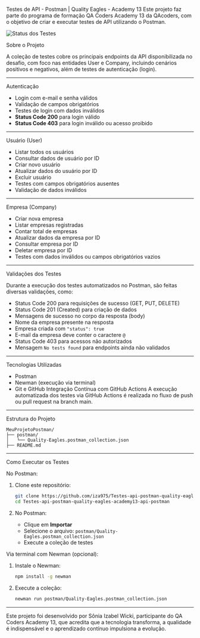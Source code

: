 
Testes de API - Postman | Quality Eagles - Academy 13
Este projeto faz parte do programa de formação QA Coders Academy 13 da QAcoders, com o objetivo de criar e executar testes de API utilizando o Postman.



![Status dos Testes](https://img.shields.io/github/workflow/status/iza975/Testes-api-postman-quality-eagles-academy13-api-postman/postman-tests.yml?label=Testes&style=for-the-badge)



 Sobre o Projeto

A coleção de testes cobre os principais endpoints da API disponibilizada no desafio, com foco nas entidades User e Company, incluindo cenários positivos e negativos, além de testes de autenticação (login).

---

 Autenticação

- Login com e-mail e senha válidos  
- Validação de campos obrigatórios  
- Testes de login com dados inválidos  
- **Status Code 200** para login válido  
- **Status Code 403** para login inválido ou acesso proibido  

---

 Usuário (User)

- Listar todos os usuários  
- Consultar dados de usuário por ID  
- Criar novo usuário  
- Atualizar dados do usuário por ID  
- Excluir usuário  
- Testes com campos obrigatórios ausentes  
- Validação de dados inválidos  

---

 Empresa (Company)

- Criar nova empresa  
- Listar empresas registradas  
- Contar total de empresas  
- Atualizar dados da empresa por ID  
- Consultar empresa por ID  
- Deletar empresa por ID  
- Testes com dados inválidos ou campos obrigatórios vazios  

---

 Validações dos Testes

Durante a execução dos testes automatizados no Postman, são feitas diversas validações, como:

- Status Code 200 para requisições de sucesso (GET, PUT, DELETE)  
- Status Code 201 (Created) para criação de dados  
- Mensagens de sucesso no corpo da resposta (body)  
- Nome da empresa presente na resposta  
- Empresa criada com `"status": true`  
- E-mail da empresa deve conter o caractere `@`  
- Status Code 403 para acessos não autorizados  
- Mensagem `No tests found` para endpoints ainda não validados  

---

 Tecnologias Utilizadas

- Postman  
- Newman (execução via terminal)  
- Git e GitHub
Integração Contínua com GitHub Actions
A execução automatizada dos testes via GitHub Actions é realizada no fluxo de push ou pull request na branch main. 

---

 Estrutura do Projeto

```
MeuProjetoPostman/
├── postman/
│   └── Quality-Eagles.postman_collection.json
├── README.md
```

---

 Como Executar os Testes

 No Postman:

1. Clone este repositório:
   ```bash
   git clone https://github.com/iza975/Testes-api-postman-quality-eagles-academy13-api-postman.git
   cd Testes-api-postman-quality-eagles-academy13-api-postman
   ```

2. No Postman:
   - Clique em **Importar**
   - Selecione o arquivo: `postman/Quality-Eagles.postman_collection.json`
   - Execute a coleção de testes

 Via terminal com Newman (opcional):

1. Instale o Newman:
   ```bash
   npm install -g newman
   ```

2. Execute a coleção:
   ```bash
   newman run postman/Quality-Eagles.postman_collection.json
   ```

---

Este projeto foi desenvolvido por Sônia Izabel Wicki, participante do QA Coders Academy 13, que acredita que a tecnologia transforma, a qualidade é indispensável e o aprendizado contínuo impulsiona a evolução.
